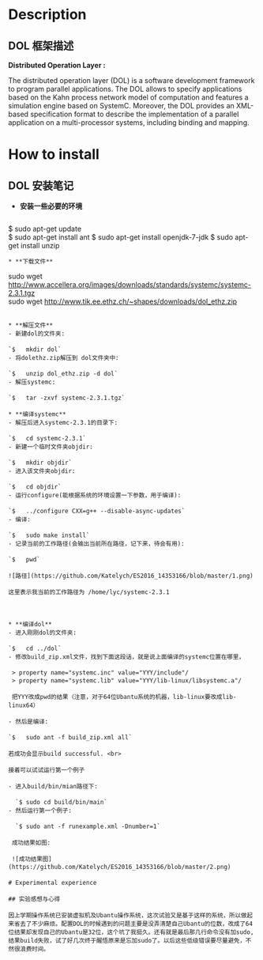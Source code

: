 # Description

## DOL 框架描述

**Distributed Operation Layer :**

The distributed operation layer (DOL) is a software development framework to program parallel applications. The DOL allows to specify applications based on the Kahn process network model of computation and features a simulation engine based on SystemC. Moreover, the DOL provides an XML-based specification format to describe the implementation of a parallel application on a multi-processor systems, including binding and mapping.



# How to install

## DOL 安装笔记

* **安装一些必要的环境**
 
  ```  
$	sudo apt-get update  
$	sudo apt-get install ant 
$	sudo apt-get install openjdk-7-jdk
$	sudo apt-get install unzip
   ```
* **下载文件**

   ```
sudo wget http://www.accellera.org/images/downloads/standards/systemc/systemc-2.3.1.tgz   
sudo wget http://www.tik.ee.ethz.ch/~shapes/downloads/dol_ethz.zip 
   ```

* **解压文件**
 - 新建dol的文件夹:
 
   `$	mkdir dol`
 - 将dolethz.zip解压到 dol文件夹中:
 
   `$	unzip dol_ethz.zip -d dol`
 - 解压systemc:

   `$	tar -zxvf systemc-2.3.1.tgz`

* **编译systemc**
 - 解压后进入systemc-2.3.1的目录下:

   `$	cd systemc-2.3.1`
 - 新建一个临时文件夹objdir:

   `$	mkdir objdir`
 - 进入该文件夹objdir:

   `$	cd objdir`
 - 运行configure(能根据系统的环境设置一下参数，用于编译):

   `$	../configure CXX=g++ --disable-async-updates`
 - 编译:

   `$	sudo make install`
 - 记录当前的工作路径(会输出当前所在路径，记下来，待会有用):

   `$	pwd`

   ![路径](https://github.com/Katelych/ES2016_14353166/blob/master/1.png)

   这里表示我当前的工作路径为 /home/lyc/systemc-2.3.1



* **编译dol**
 - 进入刚刚dol的文件夹:

   `$	cd ../dol`
 - 修改build_zip.xml文件，找到下面这段话，就是说上面编译的systemc位置在哪里，

    > property name="systemc.inc" value="YYY/include"/
    > property name="systemc.lib" value="YYY/lib-linux/libsystemc.a"/

    把YYY改成pwd的结果（注意，对于64位Ubantu系统的机器，lib-linux要改成lib-linux64）

 - 然后是编译:

   `$	sudo ant -f build_zip.xml all`

   若成功会显示build successful. <br>

   接着可以试试运行第一个例子

   - 进入build/bin/mian路径下:

     `$	sudo cd build/bin/main`
   - 然后运行第一个例子:

     `$	sudo ant -f runexample.xml -Dnumber=1`

    成功结果如图:

    ![成功结果图](https://github.com/Katelych/ES2016_14353166/blob/master/2.png)

# Experimental experience

## 实验感想与心得

因上学期操作系统已安装虚拟机及Ubantu操作系统，这次试验又是基于这样的系统，所以做起来省去了不少麻烦。配置DOL的时候遇到的问题主要是没弄清楚自己Ubantu的位数，改成了64位结果却发现自己的Ubantu是32位，这个坑了我挺久。还有就是最后那几行命令没有加sudo,结果build失败，试了好几次终于醒悟原来是忘加sudo了。以后这些低级错误要尽量避免，不然很浪费时间。


